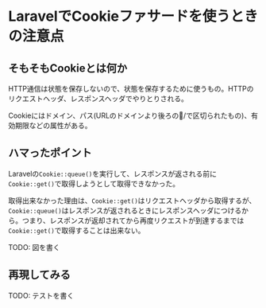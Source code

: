 # LaravelでCookieファサードを使うときの注意点

## そもそもCookieとは何か

HTTP通信は状態を保存しないので、状態を保存するために使うもの。HTTPのリクエストヘッダ、レスポンスヘッダでやりとりされる。

Cookieにはドメイン、パス(URLのドメインより後ろの/で区切られたもの)、有効期限などの属性がある。

## ハマったポイント

Laravelの`Cookie::queue()`を実行して、レスポンスが返される前に`Cookie::get()`で取得しようとして取得できなかった。

取得出来なかった理由は、`Cookie::get()`はリクエストヘッダから取得するが、`Cookie::queue()`はレスポンスが返されるときにレスポンスヘッダにつけるから。つまり、レスポンスが返却されてから再度リクエストが到達するまでは`Cookie::get()`で取得することは出来ない。

TODO: 図を書く

## 再現してみる

TODO: テストを書く
